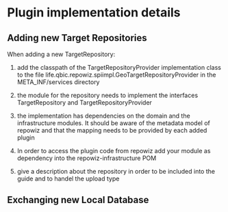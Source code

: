 # Plugin implementation details
## Adding new Target Repositories

When adding a new TargetRepository:

1. add the classpath of the TargetRepositoryProvider implementation class to the 
file life.qbic.repowiz.spiimpl.GeoTargetRepositoryProvider in the META_INF/services directory

2. the module for the repository needs to implement the interfaces TargetRepository and TargetRepositoryProvider

3. the implementation has dependencies on the domain and the infrastructure modules. It should be aware of the 
metadata model of repowiz and that the mapping needs to be provided by each added plugin

4. In order to access the plugin code from repowiz add your module as dependency into the 
repowiz-infrastructure POM

5. give a description about the repository in order to be included into the guide and to handel the
upload type

## Exchanging new Local Database